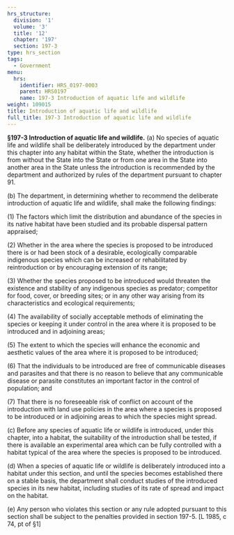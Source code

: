 ```yaml
---
hrs_structure:
  division: '1'
  volume: '3'
  title: '12'
  chapter: '197'
  section: 197-3
type: hrs_section
tags:
  - Government
menu:
  hrs:
    identifier: HRS_0197-0003
    parent: HRS0197
    name: 197-3 Introduction of aquatic life and wildlife
weight: 109015
title: Introduction of aquatic life and wildlife
full_title: 197-3 Introduction of aquatic life and wildlife
---
```

**§197-3 Introduction of aquatic life and wildlife.** (a) No species of aquatic life and wildlife shall be deliberately introduced by the department under this chapter into any habitat within the State, whether the introduction is from without the State into the State or from one area in the State into another area in the State unless the introduction is recommended by the department and authorized by rules of the department pursuant to chapter 91.

(b) The department, in determining whether to recommend the deliberate introduction of aquatic life and wildlife, shall make the following findings:

(1) The factors which limit the distribution and abundance of the species in its native habitat have been studied and its probable dispersal pattern appraised;

(2) Whether in the area where the species is proposed to be introduced there is or had been stock of a desirable, ecologically comparable indigenous species which can be increased or rehabilitated by reintroduction or by encouraging extension of its range;

(3) Whether the species proposed to be introduced would threaten the existence and stability of any indigenous species as predator; competitor for food, cover, or breeding sites; or in any other way arising from its characteristics and ecological requirements;

(4) The availability of socially acceptable methods of eliminating the species or keeping it under control in the area where it is proposed to be introduced and in adjoining areas;

(5) The extent to which the species will enhance the economic and aesthetic values of the area where it is proposed to be introduced;

(6) That the individuals to be introduced are free of communicable diseases and parasites and that there is no reason to believe that any communicable disease or parasite constitutes an important factor in the control of population; and

(7) That there is no foreseeable risk of conflict on account of the introduction with land use policies in the area where a species is proposed to be introduced or in adjoining areas to which the species might spread.

(c) Before any species of aquatic life or wildlife is introduced, under this chapter, into a habitat, the suitability of the introduction shall be tested, if there is available an experimental area which can be fully controlled with a habitat typical of the area where the species is proposed to be introduced.

(d) When a species of aquatic life or wildlife is deliberately introduced into a habitat under this section, and until the species becomes established there on a stable basis, the department shall conduct studies of the introduced species in its new habitat, including studies of its rate of spread and impact on the habitat.

(e) Any person who violates this section or any rule adopted pursuant to this section shall be subject to the penalties provided in section 197-5\. [L 1985, c 74, pt of §1]